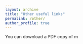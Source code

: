 ```yaml
---
layout: archive
title: "Other useful links"
permalink: /other/
author_profile: true
---
```


You can download a PDF copy of m
